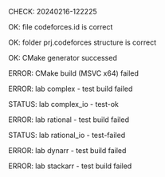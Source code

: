CHECK: 20240216-122225
OK: file codeforces.id is correct
OK: folder prj.codeforces structure is correct
OK: CMake generator successed
ERROR: CMake build (MSVC x64) failed
ERROR: lab complex - test build failed
STATUS: lab complex_io - test-ok
ERROR: lab rational - test build failed
STATUS: lab rational_io - test-failed
ERROR: lab dynarr - test build failed
ERROR: lab stackarr - test build failed
